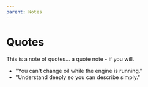 ```yaml
---
parent: Notes
---
```


# Quotes

This is a note of quotes... a quote note - if you will.

- "You can't change oil while the engine is running."
- "Understand deeply so you can describe simply."


